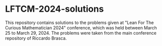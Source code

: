 # LFTCM-2024-solutions

This repository contains solutions to the problems given at "Lean For The Curious Mathematician 2024" conference, which was held
between March 25 to March 29, 2024. The problems were taken from the main conference repository of Riccardo Brasca.

